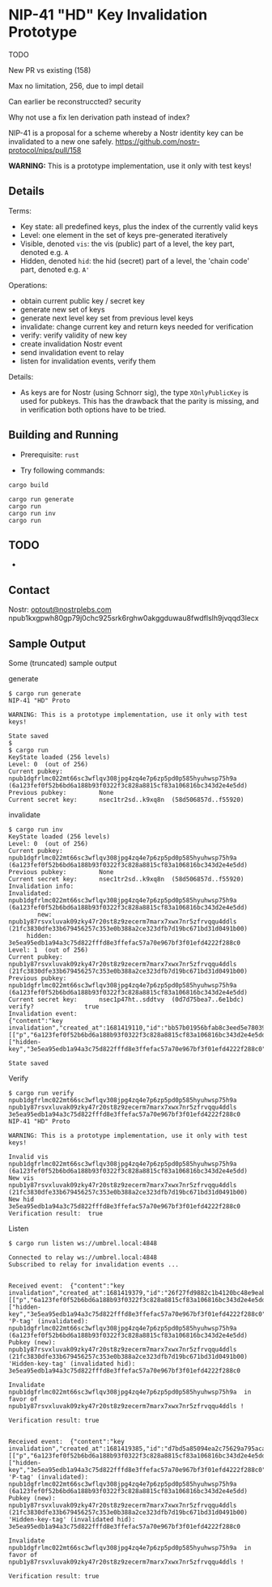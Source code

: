 # NIP-41 "HD" Key Invalidation Prototype

TODO

New PR vs existing (158)

Max no limitation, 256, due to impl detail

Can earlier be reconstruccted? security

Why not use a fix len derivation path instead of index?



NIP-41 is a proposal for a scheme whereby a Nostr identity key can be invalidated to a new one safely.
https://github.com/nostr-protocol/nips/pull/158

__WARNING:__ This is a prototype implementation, use it only with test keys!

## Details

Terms:
- Key state: all predefined keys, plus the index of the currently valid keys
- Level: one element in the set of keys pre-generated iteratively
- Visible, denoted `vis`: the vis (public) part of a level, the key part, denoted e.g. `A`
- Hidden, denoted `hid`: the hid (secret) part of a level, the 'chain code' part, denoted e.g. `A'`

Operations:
- obtain current public key / secret key
- generate new set of keys
- generate next level key set from previous level keys
- invalidate: change current key and return keys needed for verification
- verify: verify validity of new key
- create invalidation Nostr event
- send invalidation event to relay
- listen for invalidation events, verify them

Details:
- As keys are for Nostr (using Schnorr sig), the type `XOnlyPublicKey` is used for pubkeys. This has the drawback that the parity is missing, and in verification both options have to be tried.


## Building and Running

- Prerequisite: `rust`

- Try following commands:

```
cargo build

cargo run generate
cargo run
cargo run inv
cargo run
```

## TODO

-


## Contact

Nostr: optout@nostrplebs.com npub1kxgpwh80gp79j0chc925srk6rghw0akggduwau8fwdflslh9jvqqd3lecx


## Sample Output

Some (truncated) sample output

generate
```
$ cargo run generate
NIP-41 "HD" Proto

WARNING: This is a prototype implementation, use it only with test keys!

State saved
$ 
$ cargo run
KeyState loaded (256 levels)
Level: 0  (out of 256)
Current pubkey:     	 npub1dgfrlmc022mt66sc3wflqv308jpg4zq4e7p6zp5pd0p585hyuhwsp75h9a  (6a123fef0f52b6bd6a188b93f0322f3c828a8815cf83a106816bc343d2e4e5dd)
Previous pubkey:    	 None
Current secret key: 	 nsec1tr2sd..k9xq8n  (58d506857d..f55920)
```

invalidate
```
$ cargo run inv
KeyState loaded (256 levels)
Level: 0  (out of 256)
Current pubkey:     	 npub1dgfrlmc022mt66sc3wflqv308jpg4zq4e7p6zp5pd0p585hyuhwsp75h9a  (6a123fef0f52b6bd6a188b93f0322f3c828a8815cf83a106816bc343d2e4e5dd)
Previous pubkey:    	 None
Current secret key: 	 nsec1tr2sd..k9xq8n  (58d506857d..f55920)
Invalidation info:
Invalidated:       	 npub1dgfrlmc022mt66sc3wflqv308jpg4zq4e7p6zp5pd0p585hyuhwsp75h9a  (6a123fef0f52b6bd6a188b93f0322f3c828a8815cf83a106816bc343d2e4e5dd)
        new:       	 npub1y87rsvxluvak09zky47r20st8z9zecerm7marx7xwx7nr5zfrvqqu4ddls  (21fc3830dfe33b679456257c353e0b388a2ce323dfb7d19bc671bd31d0491b00)
     hidden:       	 3e5ea95edb1a94a3c75d822fffd8e3ffefac57a70e967bf3f01efd4222f288c0
Level: 1  (out of 256)
Current pubkey:     	 npub1y87rsvxluvak09zky47r20st8z9zecerm7marx7xwx7nr5zfrvqqu4ddls  (21fc3830dfe33b679456257c353e0b388a2ce323dfb7d19bc671bd31d0491b00)
Previous pubkey:    	 npub1dgfrlmc022mt66sc3wflqv308jpg4zq4e7p6zp5pd0p585hyuhwsp75h9a  (6a123fef0f52b6bd6a188b93f0322f3c828a8815cf83a106816bc343d2e4e5dd)
Current secret key: 	 nsec1p47ht..sddtvy  (0d7d75bea7..6e1bdc)
verify?         	 true
Invalidation event: 
{"content":"key invalidation","created_at":1681419110,"id":"bb57b01956bfab8c3eed5e78039d0b57d545c72c59e7ecb0fcc8450544561992","kind":13,"pubkey":"21fc3830dfe33b679456257c353e0b388a2ce323dfb7d19bc671bd31d0491b00","sig":"d462c1e62b544bb53eab3a5a35f9aa371fcf3d10cb2102507c8141d999d27b65977647812f5deeeee405e16c699afa4e10987b5506452a3395bec2fdc90a886b","tags":[["p","6a123fef0f52b6bd6a188b93f0322f3c828a8815cf83a106816bc343d2e4e5dd"],["hidden-key","3e5ea95edb1a94a3c75d822fffd8e3ffefac57a70e967bf3f01efd4222f288c0"]]}

State saved
```

Verify
```
$ cargo run verify npub1dgfrlmc022mt66sc3wflqv308jpg4zq4e7p6zp5pd0p585hyuhwsp75h9a npub1y87rsvxluvak09zky47r20st8z9zecerm7marx7xwx7nr5zfrvqqu4ddls 3e5ea95edb1a94a3c75d822fffd8e3ffefac57a70e967bf3f01efd4222f288c0
NIP-41 "HD" Proto

WARNING: This is a prototype implementation, use it only with test keys!

Invalid vis     	 npub1dgfrlmc022mt66sc3wflqv308jpg4zq4e7p6zp5pd0p585hyuhwsp75h9a  (6a123fef0f52b6bd6a188b93f0322f3c828a8815cf83a106816bc343d2e4e5dd)
New vis         	 npub1y87rsvxluvak09zky47r20st8z9zecerm7marx7xwx7nr5zfrvqqu4ddls  (21fc3830dfe33b679456257c353e0b388a2ce323dfb7d19bc671bd31d0491b00)
New hid         	 3e5ea95edb1a94a3c75d822fffd8e3ffefac57a70e967bf3f01efd4222f288c0
Verification result:  true
```

Listen
```
$ cargo run listen ws://umbrel.local:4848

Connected to relay ws://umbrel.local:4848
Subscribed to relay for invalidation events ...


Received event:  {"content":"key invalidation","created_at":1681419379,"id":"26f27fd9882c1b4120bc48e9eab0ab1a81416eb76bdbbe063f1b2c2e0e84c0ca","kind":13,"pubkey":"21fc3830dfe33b679456257c353e0b388a2ce323dfb7d19bc671bd31d0491b00","sig":"a414659c649071f4fb05e72e69850996d74eefbbd1adba48ef09841568f2e31429c40ab10f85bb02fd5e3907911ca9c238075f440c67631971ea46c5b4d9b1a3","tags":[["p","6a123fef0f52b6bd6a188b93f0322f3c828a8815cf83a106816bc343d2e4e5dd"],["hidden-key","3e5ea95edb1a94a3c75d822fffd8e3ffefac57a70e967bf3f01efd4222f288c0"]]}
'P-tag' (invalidated):               npub1dgfrlmc022mt66sc3wflqv308jpg4zq4e7p6zp5pd0p585hyuhwsp75h9a  (6a123fef0f52b6bd6a188b93f0322f3c828a8815cf83a106816bc343d2e4e5dd)
Pubkey (new):                        npub1y87rsvxluvak09zky47r20st8z9zecerm7marx7xwx7nr5zfrvqqu4ddls  (21fc3830dfe33b679456257c353e0b388a2ce323dfb7d19bc671bd31d0491b00)
'Hidden-key-tag' (invalidated hid):  3e5ea95edb1a94a3c75d822fffd8e3ffefac57a70e967bf3f01efd4222f288c0

Invalidate  npub1dgfrlmc022mt66sc3wflqv308jpg4zq4e7p6zp5pd0p585hyuhwsp75h9a  in favor of  npub1y87rsvxluvak09zky47r20st8z9zecerm7marx7xwx7nr5zfrvqqu4ddls !

Verification result: true 


Received event:  {"content":"key invalidation","created_at":1681419385,"id":"d7bd5a85094ea2c75629a795aca7abf617ee5675cb033f158181fff316c5a9ab","kind":13,"pubkey":"21fc3830dfe33b679456257c353e0b388a2ce323dfb7d19bc671bd31d0491b00","sig":"2f21af29d37456390bfcfd0c2eda66e3eefa29d37085f52d5aabeb603d7621c5ffa985cdfd193a8cc56515d29847a95128122313d8b67b87b58f5cc0ebf95dcb","tags":[["p","6a123fef0f52b6bd6a188b93f0322f3c828a8815cf83a106816bc343d2e4e5dd"],["hidden-key","3e5ea95edb1a94a3c75d822fffd8e3ffefac57a70e967bf3f01efd4222f288c0"]]}
'P-tag' (invalidated):               npub1dgfrlmc022mt66sc3wflqv308jpg4zq4e7p6zp5pd0p585hyuhwsp75h9a  (6a123fef0f52b6bd6a188b93f0322f3c828a8815cf83a106816bc343d2e4e5dd)
Pubkey (new):                        npub1y87rsvxluvak09zky47r20st8z9zecerm7marx7xwx7nr5zfrvqqu4ddls  (21fc3830dfe33b679456257c353e0b388a2ce323dfb7d19bc671bd31d0491b00)
'Hidden-key-tag' (invalidated hid):  3e5ea95edb1a94a3c75d822fffd8e3ffefac57a70e967bf3f01efd4222f288c0

Invalidate  npub1dgfrlmc022mt66sc3wflqv308jpg4zq4e7p6zp5pd0p585hyuhwsp75h9a  in favor of  npub1y87rsvxluvak09zky47r20st8z9zecerm7marx7xwx7nr5zfrvqqu4ddls !

Verification result: true
```
